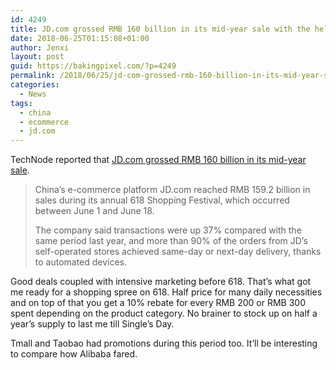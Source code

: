 ```yaml
---
id: 4249
title: JD.com grossed RMB 160 billion in its mid-year sale with the help of physical stores
date: 2018-06-25T01:15:08+01:00
author: Jenxi
layout: post
guid: https://bakingpixel.com/?p=4249
permalink: /2018/06/25/jd-com-grossed-rmb-160-billion-in-its-mid-year-sale-with-the-help-of-physical-stores/
categories:
  - News
tags:
  - china
  - ecommerce
  - jd.com
---
```

TechNode reported that [JD.com grossed RMB 160 billion in its mid-year sale](https://technode.com/2018/06/19/jd-sales-618-2018/).

> China’s e-commerce platform JD.com reached RMB 159.2 billion in sales during its annual 618 Shopping Festival, which occurred between June 1 and June 18.
> 
> The company said transactions were up 37% compared with the same period last year, and more than 90% of the orders from JD’s self-operated stores achieved same-day or next-day delivery, thanks to automated devices. 

Good deals coupled with intensive marketing before 618. That&#8217;s what got me ready for a shopping spree on 618. Half price for many daily necessities and on top of that you get a 10% rebate for every RMB 200 or RMB 300 spent depending on the product category. No brainer to stock up on half a year&#8217;s supply to last me till Single&#8217;s Day.

Tmall and Taobao had promotions during this period too. It&#8217;ll be interesting to compare how Alibaba fared.